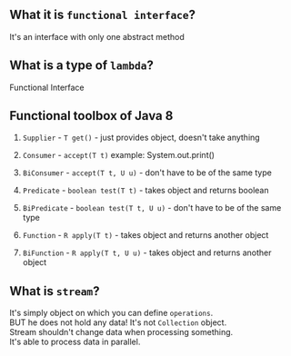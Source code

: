## What it is `functional interface`?  <br>
It's an interface with only one abstract method

## What is a type of `lambda`? <br> 
Functional Interface

## Functional toolbox of Java 8 <br>

1. `Supplier` - `T get()` - just provides object, doesn't take anything

2. `Consumer` - `accept(T t)` example: System.out.print()
2. `BiConsumer` - `accept(T t, U u)` - don't have to be of the same type

3. `Predicate` - `boolean test(T t)` - takes object and returns boolean
3. `BiPredicate` - `boolean test(T t, U u)` - don't have to be of the same type
 
4. `Function` - `R apply(T t)` - takes object and returns another object
4. `BiFunction` - `R apply(T t, U u)` - takes object and returns another object


## What is `stream`?
It's simply object on which you can define `operations`. <br>
BUT he does not hold any data! It's not `Collection` object. <br>
Stream shouldn't change data when processing something. <br>
It's able to process data in parallel. <br>
